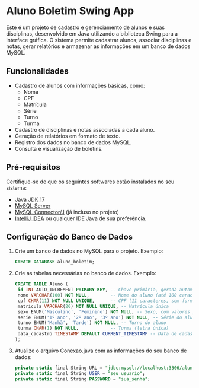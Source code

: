 # Aluno Boletim Swing App

Este é um projeto de cadastro e gerenciamento de alunos e suas disciplinas, desenvolvido em Java utilizando a biblioteca Swing para a interface gráfica. O sistema permite cadastrar alunos, associar disciplinas e notas, gerar relatórios e armazenar as informações em um banco de dados MySQL.

## Funcionalidades

- Cadastro de alunos com informações básicas, como:
  - Nome
  - CPF
  - Matrícula
  - Série
  - Turno
  - Turma
- Cadastro de disciplinas e notas associadas a cada aluno.
- Geração de relatórios em formato de texto.
- Registro dos dados no banco de dados MySQL.
- Consulta e visualização de boletins.

## Pré-requisitos

Certifique-se de que os seguintes softwares estão instalados no seu sistema:

- [Java JDK 17](https://www.oracle.com/java/technologies/javase-jdk17-downloads.html)
- [MySQL Server](https://dev.mysql.com/downloads/mysql/)
- [MySQL Connector/J](https://dev.mysql.com/downloads/connector/j/) (já incluso no projeto)
- [IntelliJ IDEA](https://www.jetbrains.com/idea/) ou qualquer IDE Java de sua preferência.

## Configuração do Banco de Dados

1. Crie um banco de dados no MySQL para o projeto. Exemplo:
   ```sql
   CREATE DATABASE aluno_boletim;

2. Crie as tabelas necessárias no banco de dados. Exemplo:
   ```sql
   CREATE TABLE Aluno (
    id INT AUTO_INCREMENT PRIMARY KEY, -- Chave primária, gerada automaticamente
    nome VARCHAR(100) NOT NULL,        -- Nome do aluno (até 100 caracteres)
    cpf CHAR(11) NOT NULL UNIQUE,      -- CPF (11 caracteres, sem formatação)
    matricula VARCHAR(20) NOT NULL UNIQUE, -- Matrícula única
    sexo ENUM('Masculino', 'Feminino') NOT NULL, -- Sexo, com valores pré-definidos
    serie ENUM('1º ano', '2º ano', '3º ano') NOT NULL, -- Série do aluno
    turno ENUM('Manhã', 'Tarde') NOT NULL, -- Turno do aluno
    turma CHAR(1) NOT NULL,            -- Turma (letra única)
    data_cadastro TIMESTAMP DEFAULT CURRENT_TIMESTAMP -- Data de cadastro automática
   );

3. Atualize o arquivo Conexao.java com as informações do seu banco de dados:
   ```sql
   private static final String URL = "jdbc:mysql://localhost:3306/aluno_boletim";
   private static final String USER = "seu_usuario";
   private static final String PASSWORD = "sua_senha";


